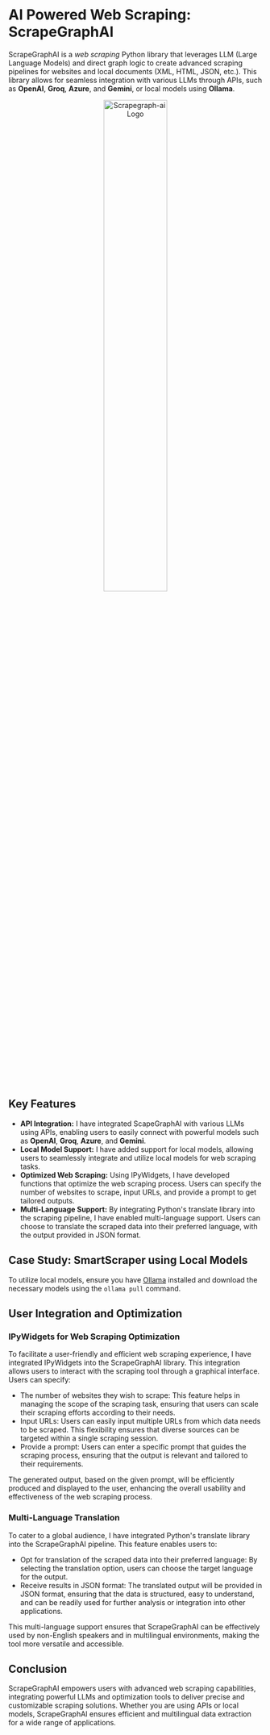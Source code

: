 # AI Powered Web Scraping: ScrapeGraphAI

ScrapeGraphAI is a *web scraping* Python library that leverages LLM (Large Language Models) and direct graph logic to create advanced scraping pipelines for websites and local documents (XML, HTML, JSON, etc.). This library allows for seamless integration with various LLMs through APIs, such as **OpenAI**, **Groq**, **Azure**, and **Gemini**, or local models using **Ollama**.

<p align="center">
  <img src="https://raw.githubusercontent.com/VinciGit00/Scrapegraph-ai/main/docs/assets/scrapegraphai_logo.png" alt="Scrapegraph-ai Logo" style="width: 50%;">
</p>

## Key Features
- **API Integration:** I have integrated ScapeGraphAI with various LLMs using APIs, enabling users to easily connect with powerful models such as **OpenAI**, **Groq**, **Azure**, and **Gemini**.
- **Local Model Support:** I have added support for local models, allowing users to seamlessly integrate and utilize local models for web scraping tasks.
- **Optimized Web Scraping:** Using IPyWidgets, I have developed functions that optimize the web scraping process. Users can specify the number of websites to scrape, input URLs, and provide a prompt to get tailored outputs.
- **Multi-Language Support:** By integrating Python's translate library into the scraping pipeline, I have enabled multi-language support. Users can choose to translate the scraped data into their preferred language, with the output provided in JSON format.

## Case Study: SmartScraper using Local Models

To utilize local models, ensure you have [Ollama](https://ollama.com/) installed and download the necessary models using the `ollama pull` command.

## User Integration and Optimization

### IPyWidgets for Web Scraping Optimization

To facilitate a user-friendly and efficient web scraping experience, I have integrated IPyWidgets into the ScrapeGraphAI library. This integration allows users to interact with the scraping tool through a graphical interface. Users can specify:
- The number of websites they wish to scrape: This feature helps in managing the scope of the scraping task, ensuring that users can scale their scraping efforts according to their needs.
- Input URLs: Users can easily input multiple URLs from which data needs to be scraped. This flexibility ensures that diverse sources can be targeted within a single scraping session.
- Provide a prompt: Users can enter a specific prompt that guides the scraping process, ensuring that the output is relevant and tailored to their requirements.

The generated output, based on the given prompt, will be efficiently produced and displayed to the user, enhancing the overall usability and effectiveness of the web scraping process.

### Multi-Language Translation

To cater to a global audience, I have integrated Python's translate library into the ScrapeGraphAI pipeline. This feature enables users to:
- Opt for translation of the scraped data into their preferred language: By selecting the translation option, users can choose the target language for the output.
- Receive results in JSON format: The translated output will be provided in JSON format, ensuring that the data is structured, easy to understand, and can be readily used for further analysis or integration into other applications.

This multi-language support ensures that ScrapeGraphAI can be effectively used by non-English speakers and in multilingual environments, making the tool more versatile and accessible.

## Conclusion

ScrapeGraphAI empowers users with advanced web scraping capabilities, integrating powerful LLMs and optimization tools to deliver precise and customizable scraping solutions. Whether you are using APIs or local models, ScrapeGraphAI ensures efficient and multilingual data extraction for a wide range of applications.
